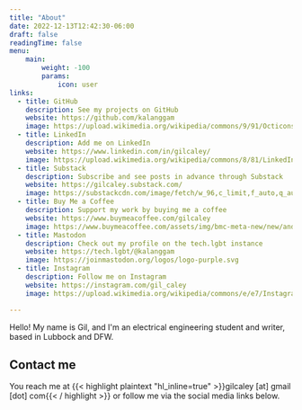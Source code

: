 ```yaml
---
title: "About"
date: 2022-12-13T12:42:30-06:00
draft: false
readingTime: false
menu:
    main:
        weight: -100
        params:
            icon: user
links:
  - title: GitHub
    description: See my projects on GitHub
    website: https://github.com/kalanggam
    image: https://upload.wikimedia.org/wikipedia/commons/9/91/Octicons-mark-github.svg
  - title: LinkedIn
    description: Add me on LinkedIn
    website: https://www.linkedin.com/in/gilcaley/
    image: https://upload.wikimedia.org/wikipedia/commons/8/81/LinkedIn_icon.svg
  - title: Substack
    description: Subscribe and see posts in advance through Substack
    website: https://gilcaley.substack.com/
    image: https://substackcdn.com/image/fetch/w_96,c_limit,f_auto,q_auto:good,fl_progressive:steep/https%3A%2F%2Fbucketeer-e05bbc84-baa3-437e-9518-adb32be77984.s3.amazonaws.com%2Fpublic%2Fimages%2Fba81cfff-7bc5-4aef-866e-864d0942c42d_1000x1000.png
  - title: Buy Me a Coffee
    description: Support my work by buying me a coffee
    website: https://www.buymeacoffee.com/gilcaley
    image: https://www.buymeacoffee.com/assets/img/bmc-meta-new/new/android-icon-192x192.png
  - title: Mastodon
    description: Check out my profile on the tech.lgbt instance
    website: https://tech.lgbt/@kalanggam
    image: https://joinmastodon.org/logos/logo-purple.svg
  - title: Instagram
    description: Follow me on Instagram
    website: https://instagram.com/gil_caley
    image: https://upload.wikimedia.org/wikipedia/commons/e/e7/Instagram_logo_2016.svg

---
```


Hello! My name is Gil, and I'm an electrical engineering student and writer, based in Lubbock and DFW.

## Contact me

You reach me at {{< highlight plaintext "hl_inline=true" >}}gilcaley [at] gmail [dot] com{{< / highlight >}} or follow me via the social media links below.